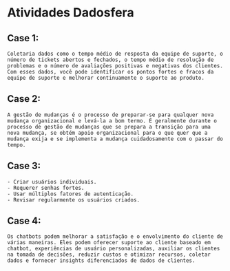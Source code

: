 # **Atividades Dadosfera**

## Case 1:
    Coletaria dados como o tempo médio de resposta da equipe de suporte, o número de tickets abertos e fechados, o tempo médio de resolução de problemas e o número de avaliações positivas e negativas dos clientes. Com esses dados, você pode identificar os pontos fortes e fracos da equipe de suporte e melhorar continuamente o suporte ao produto. 

## Case 2:
    A gestão de mudanças é o processo de preparar-se para qualquer nova mudança organizacional e levá-la a bom termo. É geralmente durante o processo de gestão de mudanças que se prepara a transição para uma nova mudança, se obtém apoio organizacional para o que quer que a mudança exija e se implementa a mudança cuidadosamente com o passar do tempo.

## Case 3:
    - Criar usuários individuais.
    - Requerer senhas fortes.
    - Usar múltiplos fatores de autenticação.
    - Revisar regularmente os usuários criados.

## Case 4:
    Os chatbots podem melhorar a satisfação e o envolvimento do cliente de várias maneiras. Eles podem oferecer suporte ao cliente baseado em chatbot, experiências de usuário personalizadas, auxiliar os clientes na tomada de decisões, reduzir custos e otimizar recursos, coletar dados e fornecer insights diferenciados de dados de clientes.
